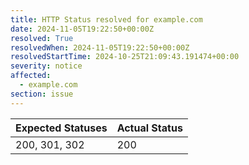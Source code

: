 ```yaml
---
title: HTTP Status resolved for example.com
date: 2024-11-05T19:22:50+00:00Z
resolved: True
resolvedWhen: 2024-11-05T19:22:50+00:00Z
resolvedStartTime: 2024-10-25T21:09:43.191474+00:00
severity: notice
affected:
  - example.com
section: issue
---
```


| Expected Statuses | Actual Status  |
|-------------------|----------------|
| 200, 301, 302 | 200 |
